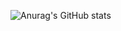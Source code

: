 ![Anurag's GitHub stats](https://github-readme-stats.vercel.app/api?username=shobeiry&show_icons=true&theme=prussian&count_private=true&include_all_commits=true)
